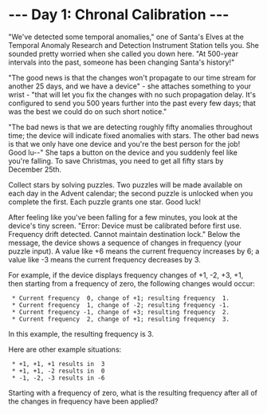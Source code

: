 # --- Day 1: Chronal Calibration ---

   "We've detected some temporal anomalies," one of Santa's Elves at the
   Temporal Anomaly Research and Detection Instrument Station tells you. She
   sounded pretty worried when she called you down here. "At 500-year
   intervals into the past, someone has been changing Santa's history!"

   "The good news is that the changes won't propagate to our time stream for
   another 25 days, and we have a device" - she attaches something to your
   wrist - "that will let you fix the changes with no such propagation delay.
   It's configured to send you 500 years further into the past every few
   days; that was the best we could do on such short notice."

   "The bad news is that we are detecting roughly fifty anomalies throughout
   time; the device will indicate fixed anomalies with stars. The other bad
   news is that we only have one device and you're the best person for the
   job! Good lu--" She taps a button on the device and you suddenly feel like
   you're falling. To save Christmas, you need to get all fifty stars by
   December 25th.

   Collect stars by solving puzzles. Two puzzles will be made available on
   each day in the Advent calendar; the second puzzle is unlocked when you
   complete the first. Each puzzle grants one star. Good luck!

   After feeling like you've been falling for a few minutes, you look at the
   device's tiny screen. "Error: Device must be calibrated before first use.
   Frequency drift detected. Cannot maintain destination lock." Below the
   message, the device shows a sequence of changes in frequency (your puzzle
   input). A value like +6 means the current frequency increases by 6; a
   value like -3 means the current frequency decreases by 3.

   For example, if the device displays frequency changes of +1, -2, +3, +1,
   then starting from a frequency of zero, the following changes would occur:

     * Current frequency  0, change of +1; resulting frequency  1.
     * Current frequency  1, change of -2; resulting frequency -1.
     * Current frequency -1, change of +3; resulting frequency  2.
     * Current frequency  2, change of +1; resulting frequency  3.

   In this example, the resulting frequency is 3.

   Here are other example situations:

     * +1, +1, +1 results in  3
     * +1, +1, -2 results in  0
     * -1, -2, -3 results in -6

   Starting with a frequency of zero, what is the resulting frequency after
   all of the changes in frequency have been applied?

